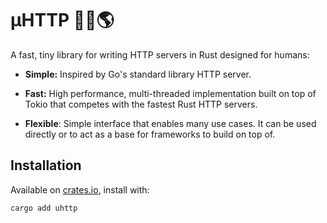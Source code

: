 # µHTTP 🦀🚀🌎

A fast, tiny library for writing HTTP servers in Rust designed for humans:

- **Simple:** Inspired by Go's standard library HTTP server.

- **Fast:** High performance, multi-threaded implementation built on top of Tokio that competes with the fastest Rust HTTP servers.

- **Flexible**: Simple interface that enables many use cases. It can be used directly or to act as a base for frameworks to build on top of.

## Installation

Available on [crates.io](https://crates.io/crates/uhttp), install with:

```shell
cargo add uhttp
```
